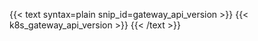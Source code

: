 ---
---
{{< text syntax=plain snip_id=gateway_api_version >}}
{{< k8s_gateway_api_version >}}
{{< /text >}}
